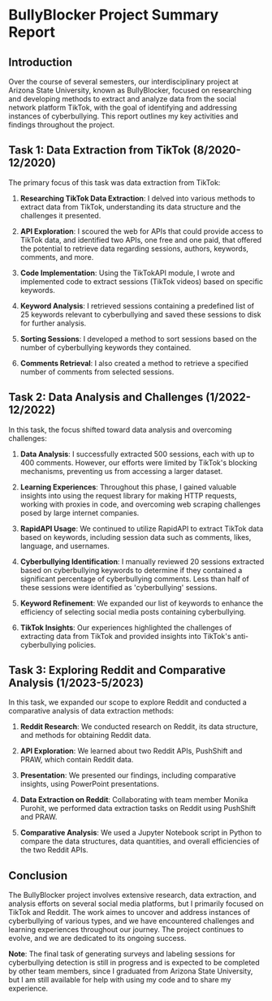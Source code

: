 # BullyBlocker Project Summary Report

## Introduction

Over the course of several semesters, our interdisciplinary project at Arizona State University, known as BullyBlocker, focused on researching and developing methods to extract and analyze data from the social network platform TikTok, with the goal of identifying and addressing instances of cyberbullying. This report outlines my key activities and findings throughout the project.

## Task 1: Data Extraction from TikTok  (8/2020-12/2020)

The primary focus of this task was data extraction from TikTok:

1. **Researching TikTok Data Extraction**: I delved into various methods to extract data from TikTok, understanding its data structure and the challenges it presented.

2. **API Exploration**: I scoured the web for APIs that could provide access to TikTok data, and identified two APIs, one free and one paid, that offered the potential to retrieve data regarding sessions, authors, keywords, comments, and more.

3. **Code Implementation**: Using the TikTokAPI module, I wrote and implemented code to extract sessions (TikTok videos) based on specific keywords.

4. **Keyword Analysis**: I retrieved sessions containing a predefined list of 25 keywords relevant to cyberbullying and saved these sessions to disk for further analysis.

5. **Sorting Sessions**: I developed a method to sort sessions based on the number of cyberbullying keywords they contained.

6. **Comments Retrieval**: I also created a method to retrieve a specified number of comments from selected sessions.

## Task 2: Data Analysis and Challenges (1/2022-12/2022)

In this task, the focus shifted toward data analysis and overcoming challenges:

1. **Data Analysis**: I successfully extracted 500 sessions, each with up to 400 comments. However, our efforts were limited by TikTok's blocking mechanisms, preventing us from accessing a larger dataset.

2. **Learning Experiences**: Throughout this phase, I gained valuable insights into using the request library for making HTTP requests, working with proxies in code, and overcoming web scraping challenges posed by large internet companies.

3. **RapidAPI Usage**: We continued to utilize RapidAPI to extract TikTok data based on keywords, including session data such as comments, likes, language, and usernames.

4. **Cyberbullying Identification**: I manually reviewed 20 sessions extracted based on cyberbullying keywords to determine if they contained a significant percentage of cyberbullying comments. Less than half of these sessions were identified as 'cyberbullying' sessions.

5. **Keyword Refinement**: We expanded our list of keywords to enhance the efficiency of selecting social media posts containing cyberbullying.

6. **TikTok Insights**: Our experiences highlighted the challenges of extracting data from TikTok and provided insights into TikTok's anti-cyberbullying policies.

## Task 3: Exploring Reddit and Comparative Analysis (1/2023-5/2023)

In this task, we expanded our scope to explore Reddit and conducted a comparative analysis of data extraction methods:

1. **Reddit Research**: We conducted research on Reddit, its data structure, and methods for obtaining Reddit data.

2. **API Exploration**: We learned about two Reddit APIs, PushShift and PRAW, which contain Reddit data.

3. **Presentation**: We presented our findings, including comparative insights, using PowerPoint presentations.

4. **Data Extraction on Reddit**: Collaborating with team member Monika Purohit, we performed data extraction tasks on Reddit using PushShift and PRAW.

5. **Comparative Analysis**: We used a Jupyter Notebook script in Python to compare the data structures, data quantities, and overall efficiencies of the two Reddit APIs.

## Conclusion

The BullyBlocker project involves extensive research, data extraction, and analysis efforts on several social media platforms, but I primarily focused on TikTok and Reddit. The work aimes to uncover and address instances of cyberbullying of various types, and we have encountered challenges and learning experiences throughout our journey. The project continues to evolve, and we are dedicated to its ongoing success.

**Note**: The final task of generating surveys and labeling sessions for cyberbullying detection is still in progress and is expected to be completed by other team members, since I graduated from Arizona State University, but I am still available for help with using my code and to share my experience.
